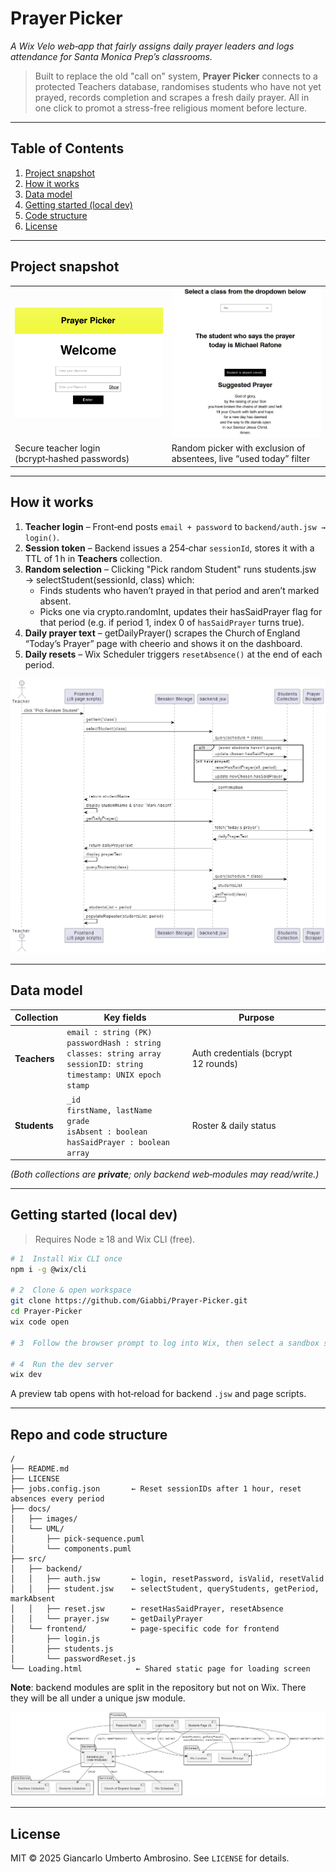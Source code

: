 # Prayer Picker 
*A Wix Velo web‑app that fairly assigns daily prayer leaders and logs attendance for Santa Monica Prep’s classrooms.*

> Built to replace the old "call on" system, **Prayer Picker** connects to a protected Teachers database, randomises students who have not yet prayed, records completion and scrapes a fresh daily prayer. All in one click to promot a stress-free religious moment before lecture.

---

## Table of Contents
1. [Project snapshot](#project-snapshot)
2. [How it works](#how-it-works)
3. [Data model](#data-model)
4. [Getting started (local dev)](#getting-started-local-dev)
5. [Code structure](#repo-and-code-structure)
6. [License](#license)

---

## Project snapshot
|  |  |
|---|---|
| ![login](docs/images/login.png) | ![picker](docs/images/picker.png) |
| Secure teacher login (bcrypt‑hashed passwords) | Random picker with exclusion of absentees, live “used today” filter |

---

## How it works
1. **Teacher login** – Front‑end posts `email + password` to `backend/auth.jsw → login()`.
2. **Session token** – Backend issues a 254‑char `sessionId`, stores it with a TTL of 1 h in **Teachers** collection.
2. **Random selection** – Clicking "Pick random Student" runs students.jsw → selectStudent(sessionId, class) which:
    * Finds students who haven’t prayed in that period and aren’t marked absent.
    * Picks one via crypto.randomInt, updates their hasSaidPrayer flag for that period (e.g. if period 1, index 0 of `hasSaidPrayer` turns true).
4. **Daily prayer text** – getDailyPrayer() scrapes the Church of England “Today’s Prayer” page with cheerio and shows it on the dashboard.
5. **Daily resets** – Wix Scheduler triggers `resetAbsence()` at the end of each period.

![Sequence UML Diagram](docs/UML/sequence.png)

---

## Data model
| Collection | Key fields | Purpose |
|------------|-----------|---------|
| **Teachers** | `email : string (PK)`<br>`passwordHash : string `<br> `classes: string array`<br>`sessionID: string`<br> `timestamp: UNIX epoch stamp` | Auth credentials (bcrypt 12 rounds) |
| **Students** | `_id`<br>`firstName, lastName`<br>`grade`<br>`isAbsent : boolean`<br>`hasSaidPrayer : boolean array` | Roster & daily status |

*(Both collections are **private**; only backend web‑modules may read/write.)*

---

## Getting started (local dev)

> Requires Node ≥ 18 and Wix CLI (free).

```bash
# 1  Install Wix CLI once
npm i -g @wix/cli

# 2  Clone & open workspace
git clone https://github.com/Giabbi/Prayer-Picker.git
cd Prayer-Picker
wix code open

# 3  Follow the browser prompt to log into Wix, then select a sandbox site.

# 4  Run the dev server
wix dev
```

A preview tab opens with hot‑reload for backend `.jsw` and page scripts.

---

## Repo and code structure

```
/
├── README.md
├── LICENSE
├── jobs.config.json       ← Reset sessionIDs after 1 hour, reset absences every period
├── docs/
│   ├── images/
│   └── UML/
│       ├── pick-sequence.puml
│       └── components.puml
├── src/
│   ├── backend/            
│   │   ├── auth.jsw       ← login, resetPassword, isValid, resetValid
│   │   ├── student.jsw    ← selectStudent, queryStudents, getPeriod, markAbsent
│   │   ├── reset.jsw      ← resetHasSaidPrayer, resetAbsence
│   │   └── prayer.jsw     ← getDailyPrayer
│   └── frontend/          ← page-specific code for frontend
│       ├── login.js        
│       ├── students.js
│       └── passwordReset.js
└── Loading.html            ← Shared static page for loading screen

```
**Note**: backend modules are split in the repository but not on Wix. There they will be all under a unique jsw module.

![Component UML Diagram](docs/UML/component.png)

---

## License
MIT © 2025 Giancarlo Umberto Ambrosino. See `LICENSE` for details.

